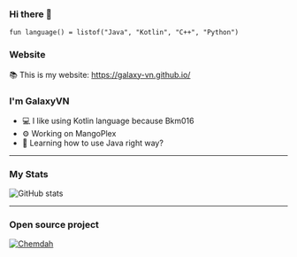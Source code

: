 ### Hi there 👋
```
fun language() = listof("Java", "Kotlin", "C++", "Python")
```
### Website
📚 This is my website: https://galaxy-vn.github.io/

### I'm GalaxyVN
- 💻 I like using Kotlin language because Bkm016 
- ⚙️ Working on MangoPlex
- 📖 Learning how to use Java right way?

***

### My Stats
![GitHub stats](https://github-readme-stats.vercel.app/api?username=Galaxy-VN&bg_color=30,e96443,904e95&title_color=fff&text_color=fff)

***

### Open source project
[![Chemdah](https://github-readme-stats.vercel.app/api/pin/?username=Galaxy-VN&theme=shades-of-purple&repo=Chemdah)](https://github.com/Taboolib/Chemdah)
